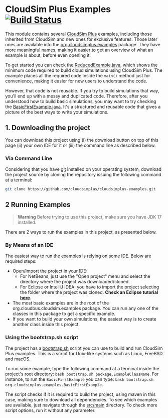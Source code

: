 # CloudSim Plus Examples [![Build Status](https://github.com/cloudsimplus/cloudsimplus-examples/actions/workflows/maven.yml/badge.svg)](https://github.com/cloudsimplus/cloudsimplus-examples/actions/workflows/maven.yml)

This module contains several [CloudSim Plus](https://github.com/cloudsimplus/cloudsimplus) examples,
including those inherited from CloudSim and new ones for exclusive features. 
Those later ones are available into the [org.cloudsimplus.examples](src/main/java/org/cloudsimplus/examples) package.
They have more meaningful names, making it easier to get an overview of what an example is about, before even opening it.

To get started you can check the [ReducedExample.java](src/main/java/org/cloudsimplus/examples/ReducedExample.java), 
which shows the minimum code required to build cloud simulations using CloudSim Plus. 
The example places all the required code inside the `main()` method just for convenience, making it easier for new users to understand the code. 

However, that code is not reusable. If you try to build simulations that way, you'll end up with a messy and duplicated code.
Therefore, after you understood how to build basic simulations, you may want to try checking the [BasicFirstExample.java](src/main/java/org/cloudsimplus/examples/BasicFirstExample.java). It's a structured and reusable code that gives a picture of the best ways to write your simulations.

## 1. Downloading the project

You can download this project using (i) the download button on top of this page (ii) your own IDE for it or (iii) the command line as described below.

### Via Command Line

Considering that you have [git](https://git-scm.com) installed on your operating system, 
download the project source by cloning the repository issuing the following command at a terminal:

```bash
git clone https://github.com/cloudsimplus/cloudsimplus-examples.git
```

## 2 Running Examples

> **Warning**
> Before trying to use this project, make sure you have JDK 17 installed.

There are 2 ways to run the examples in this project, as presented below.

### By Means of an IDE

The easiest way to run the examples is relying on some IDE.
Below are required steps:

- Open/import the project in your IDE:
    - For NetBeans, just use the "Open project" menu and select the directory where the project was downloaded/cloned.
    - For Eclipse or IntelliJ IDEA, 
      you have to import the project selecting the folder where the project was cloned. 
      **Check an Eclipse tutorial [here](https://youtu.be/oO-a5-cZBps)**.
- The most basic examples are in the root of the org.cloudbus.cloudsim.examples package. 
  You can run any one of the classes in this package to get a specific example. 
- If you want to build your own simulations, the easiest way is to create another class inside this project.

### Using the bootstrap.sh script

The project has a [bootstrap.sh](bootstrap.sh) script you can use to build and run CloudSim Plus examples. 
This is a script for Unix-like systems such as Linux, FreeBSD and macOS.

To run some example, type the following command at a terminal inside the project's root directory: `bash bootstrap.sh package.ExampleClassName`.
For instance, to run the `BasicFirstExample` you can type: `bash bootstrap.sh org.cloudsimplus.examples.BasicFirstExample`. 

The script checks if it is required to build the project, using maven in this case, making sure to download all dependencies. 
To see which examples are available, just navigate through the [src/main](src/main) directory.
To check more script options, run it without any parameter.  
